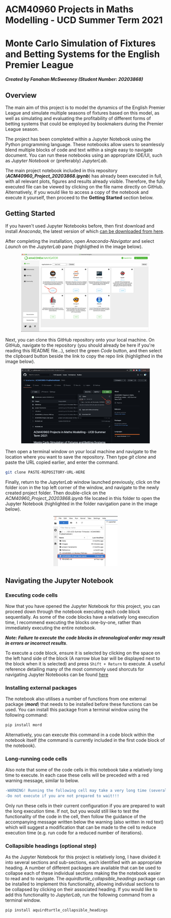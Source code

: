 # ACM40960 Projects in Maths Modelling - UCD Summer Term 2021

# Monte Carlo Simulation of Fixtures and Betting Systems for the English Premier League
***Created by Fanahan McSweeney (Student Number: 20203868)***

## Overview

The main aim of this project is to model the dynamics of the English Premier League and simulate multiple seasons of fixtures based on this model, as well as simulating and evaluating the profitability of different forms of betting systems that could be employed by bookmakers during the Premier League season.

The project has been completed within a Jupyter Notebook using the Python programming language. These notebooks allow users to seamlessly blend multiple blocks of code and text within a single easy to navigate document. You can run these notebooks using an appropriate IDE/UI, such as *Jupyter Notebook* or (preferably) *JupyterLab*.

The main project notebook included in this repository (***ACM40960_Project_20203868.ipynb***) has already been executed in full, with all relevant plots, figures and results already visible. Therefore, the fully executed file can be viewed by clicking on the file name directly on GitHub. Alternatively, if you would like to access a copy of the notebook and execute it yourself, then proceed to the **Getting Started** section below.

## Getting Started

If you haven't used Jupyter Notebooks before, then first download and install *Anaconda*, the latest version of which [can be downloaded from here](https://www.anaconda.com/products/individual).

After completing the installation, open *Anaconda-Navigator* and select *Launch* on the *JupyterLab* pane (highligthed in the image below).

<p align="center"><img width=80.0% src="https://github.com/ACM40960/project-fanahanmc/blob/main/Images/AnacondaNavImg.png"></p>

Next, you can clone this GitHub repository onto your local machine. On GitHub, navigate to the repository (you should already be here if you're reading this README file...), select the green *Code* button, and then select the clipboard button beside the link to copy the repo link (highligthed in the image below).

<p align="center"><img width=80.0% src="https://github.com/ACM40960/project-fanahanmc/blob/main/Images/GithubRepo.png"></p>

Then open a terminal window on your local machine and navigate to the location where you want to save the repository. Then type *git clone* and paste the URL copied earlier, and enter the command.
```bash
git clone PASTE-REPOSITORY-URL-HERE
```
Finally, return to the *JupyterLab* window launched previously, click on the folder icon in the top left corner of the window, and navigate to the newly created project folder. Then double-click on the *ACM40960_Project_20203868.ipynb* file located in this folder to open the Jupyter Notebook (highlighted in the folder navigation pane in the image below).

<p align="center"><img width=40.0% src="https://github.com/ACM40960/project-fanahanmc/blob/main/Images/JupyterLabFolderTree.png"></p>

## Navigating the Jupyter Notebook

### Executing code cells

Now that you have opened the Jupyter Notebook for this project, you can proceed down through the notebook executing each code block sequentially. As some of the code blocks have a relatively long execution time, I recommend executing the blocks one-by-one, rather than immediately executing the entire notebook. 

***Note: Failure to execute the code blocks in chronological order may result in errors or incorrect results***. 

To execute a code block, ensure it is selected by clicking on the space on the left hand side of the block (A narrow blue bar will be displayed next to the block when it is selected) and press ```Shift + Return``` to execute. A useful reference detailing many of the most commonly used shorcuts for navigating Jupyter Notebooks can be found [here](https://towardsdatascience.com/jypyter-notebook-shortcuts-bf0101a98330)

### Installing external packages

The notebook also utilises a number of functions from one external package (***mord***) that needs to be installed before these functions can be used. You can install this package from a terminal window using the following command:
```bash
pip install mord
```
Alternatively, you can execute this command in a code block within the notebook itself (the command is currently included in the first code block of the notebook).

### Long-running code cells

Also note that some of the code cells in this notebook take a relatively long time to execute. In each case these cells will be preceded with a red warning message, similar to below.
```diff
-WARNING! Running the following cell may take a very long time (several hours)...
-Do not execute if you are not prepared to wait!!!
```
Only run these cells in their current configuration if you are prepared to wait the long execution time. If not, but you would still like to test the functionality of the code in the cell, then follow the guidance of the accompanying message written below the warning (also written in red text) which will suggest a modification that can be made to the cell to reduce execution time (e.g. run code for a reduced number of iterations).

### Collapsible headings (optional step)

As the Jupyter Notebook for this project is relatively long, I have divided it into several sections and sub-sections, each identified with an appropriate heading. A number of different packages are available that can be used to collapse each of these individual sections making the the notebook easier to read and to navigate. The *aquirdturtle_collapsible_headings* package can be installed to implement this functionality, allowing individual sections to be collapsed by clicking on their associated heading. If you would like to add this functionality to *JupyterLab*, run the following command from a terminal window. 

```bash
pip install aquirdturtle_collapsible_headings
```
